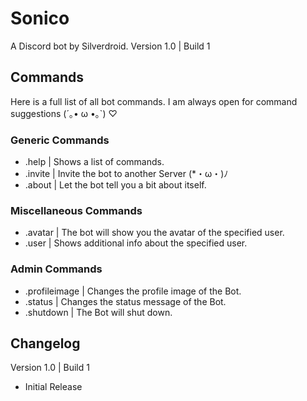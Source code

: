 # Sonico
A Discord bot by Silverdroid.
Version 1.0 | Build 1

## Commands
Here is a full list of all bot commands.
I am always open for command suggestions (´｡• ω •｡`) ♡

### Generic Commands
- .help | Shows a list of commands.
- .invite | Invite the bot to another Server (*・ω・)ﾉ
- .about | Let the bot tell you a bit about itself.

### Miscellaneous Commands
- .avatar | The bot will show you the avatar of the specified user.
- .user | Shows additional info about the specified user.

### Admin Commands
- .profileimage | Changes the profile image of the Bot.
- .status | Changes the status message of the Bot.
- .shutdown | The Bot will shut down.

## Changelog
Version 1.0 | Build 1
- Initial Release